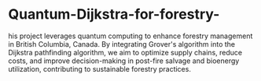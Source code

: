 # Quantum-Dijkstra-for-forestry-
his project leverages quantum computing to enhance forestry management in British Columbia, Canada. By integrating Grover's algorithm into the Dijkstra pathfinding algorithm, we aim to optimize supply chains, reduce costs, and improve decision-making in post-fire salvage and bioenergy utilization, contributing to sustainable forestry practices.
